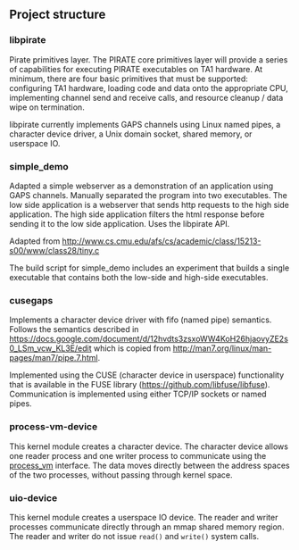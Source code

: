 ## Project structure

### libpirate

Pirate primitives layer. The PIRATE core primitives layer
will provide a series of capabilities for executing PIRATE executables
on TA1 hardware. At minimum, there are four basic primitives that must
be supported: configuring TA1 hardware, loading code and data onto the
appropriate CPU, implementing channel send and receive calls, and resource
cleanup / data wipe on termination.

libpirate currently implements GAPS channels using Linux named pipes,
a character device driver, a Unix domain socket, shared memory,
or userspace IO.

### simple_demo

Adapted a simple webserver as a demonstration of an application using GAPS
channels. Manually separated the program into two executables. The low side
application is a webserver that sends http requests to the high side
application. The high side application filters the html response before
sending it to the low side application. Uses the libpirate API.

Adapted from http://www.cs.cmu.edu/afs/cs/academic/class/15213-s00/www/class28/tiny.c

The build script for simple_demo includes an experiment that builds
a single executable that contains both the low-side and high-side
executables.

### cusegaps

Implements a character device driver with fifo (named pipe) semantics.
Follows the semantics described in https://docs.google.com/document/d/12hvdts3zsxoWW4KoH26hjaovyZE2s0_LSm_vcw_KL3E/edit which is copied from
http://man7.org/linux/man-pages/man7/pipe.7.html.

Implemented using the CUSE (character device in userspace) functionality
that is available in the FUSE library (https://github.com/libfuse/libfuse).
Communication is implemented using either TCP/IP sockets or named pipes.

### process-vm-device

This kernel module creates a character device. The character device allows
one reader process and one writer process to communicate using the
[process_vm](https://linux.die.net/man/2/process_vm_writev) interface.
The data moves directly between the address spaces of the two processes,
without passing through kernel space.

### uio-device

This kernel module creates a userspace IO device. The reader and writer
processes communicate directly through an mmap shared memory region.
The reader and writer do not issue `read()` and `write()` system calls.
